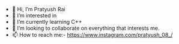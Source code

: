 - 👋 Hi, I’m Pratyush Rai
- 👀 I’m interested in 
- 🌱 I’m currently learning C++
- 💞️ I’m looking to collaborate on everything that interests me.
- 📫 How to reach me:- https://www.instagram.com/pratyush_08_/

<!---
sukhoi08/sukhoi08 is a ✨ special ✨ repository because its `README.md` (this file) appears on your GitHub profile.
You can click the Preview link to take a look at your changes.
--->
